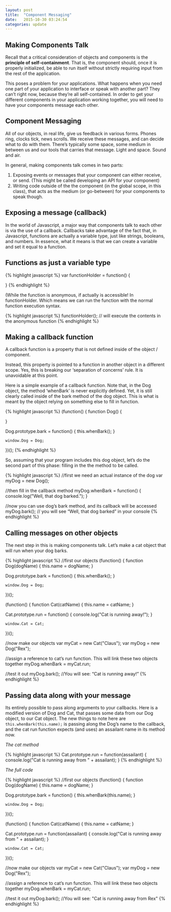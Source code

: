 ```yaml
---
layout: post
title:  "Component Messaging"
date:   2015-10-30 03:24:54
categories: update
---
```


Making Components Talk
-----------------------------


Recall that a critical consideration of objects and components is the **principle of self-containment**. That is, the component should, once it is properly initialized, be able to run itself without strictly requiring input from the rest of the application.


This poses a problem for your applications. What happens when you need one part of your application to interface or speak with another part? They can’t right now, because they’re all self-contained. In order to get your different components in your application working together, you will need to have your components message each other.


Component Messaging
-------------------------------------


All of our objects, in real life, give us feedback in various forms. Phones ring, clocks tick, news scrolls. We receive these messages, and can decide what to do with them. There’s typically some space, some medium in between us and our tools that carries that message. Light and space. Sound and air.


In general, making components talk comes in two parts:


1. Exposing events or messages that your component can either receive, or send. (This might be called developing an API for your component)
2. Writing code outside of the the component (in the global scope, in this class), that acts as the medium (or go-between) for your components to speak though.


Exposing a message (callback)
----------------


In the world of Javascript, a major way that components talk to each other is via the use of a callback. Callbacks take advantage of the fact that, in Javascript, functions are actually a variable type, just like strings, booleans, and numbers. In essence, what it means is that we can create a variable and set it equal to a function.


Functions as just a variable type
---------


{% highlight javascript %}
var functionHolder = function() {

}
{% endhighlight %}


(While the function is anonymous, if actually is accessible! In functionHolder. Which means we can run the function with the normal function execution syntax.


{% highlight javascript %}
functionHolder(); // will execute the contents in the anonymous function
{% endhighlight %}


Making a callback function
------------


A callback function is a property that is not defined inside of the object / component.

Instead, this property is pointed to a function in another object in a different scope. Yes, this is breaking our ‘separation of concerns’ rule. It is unavoidable at this point.

Here is a simple example of a callback function. Note that, in the Dog object, the method ‘whenBark’ is never explicitly defined. Yet, it is still clearly called inside of the bark method of the dog object. This is what is meant by the object relying on something else to fill in function.

{% highlight javascript %}
(function() {
function Dog() {

}

Dog.prototype.bark = function() {
	this.whenBark();
}

	window.Dog = Dog;
})();
{% endhighlight %}


So, assuming that your program includes this dog object, let’s do the second part of this phase: filling in the the method to be called.

{% highlight javascript %}
//first we need an actual instance of the dog
var myDog = new Dog();

//then fill in the callback method
myDog.whenBark = function() {
	console.log("Well, that dog barked.");
}

//now you can use dog’s bark method, and its callback will be accessed
myDog.bark(); // you will see “Well, that dog barked” in your console
{% endhighlight %}


Calling messages on other objects
--------------


The next step in this is making components talk. Let’s make a cat object that will run when your dog barks.


{% highlight javascript %}
//first our objects
(function() {
function Dog(dogName) {
	this.name = dogName;
}

Dog.prototype.bark = function() {
	this.whenBark();
}

	window.Dog = Dog;
})();

(function() {
function Cat(catName) {
this.name = catName;
}

Cat.prototype.run = function() {
	console.log("Cat is running away!");
}

	window.Cat = Cat;
})();

//now make our objects
var myCat = new Cat("Claus");
var myDog = new Dog("Rex");

//assign a reference to cat’s run function. This will link these two objects together
myDog.whenBark = myCat.run;

//test it out
myDog.bark(); //You will see: “Cat is running away!”
{% endhighlight %}


Passing data along with your message
-------------------------

Its entirely possible to pass along arguments to your callbacks. Here is a modified version of Dog and Cat, that passes some data from our Dog object, to our Cat object. The new things to note here are `this.whenBark(this.name);` is passing along the Dog’s name to the callback, and the cat run function expects (and uses) an assailant name in its method now.

*The cat method*


{% highlight javascript %}
Cat.prototype.run = function(assailant) {
	console.log("Cat is running away from " + assailant);
}
{% endhighlight %}


*The full code*

{% highlight javascript %}
//first our objects
(function() {
function Dog(dogName) {
	this.name = dogName;
}

Dog.prototype.bark = function() {
	this.whenBark(this.name);
}

	window.Dog = Dog;
})();

(function() {
function Cat(catName) {
this.name = catName;
}

Cat.prototype.run = function(assailant) {
	console.log("Cat is running away from " + assailant);
}

	window.Cat = Cat;
})();

//now make our objects
var myCat = new Cat("Claus");
var myDog = new Dog("Rex");

//assign a reference to cat’s run function. This will link these two objects together
myDog.whenBark = myCat.run;

//test it out
myDog.bark(); //You will see: "Cat is running away from Rex"
{% endhighlight %}
